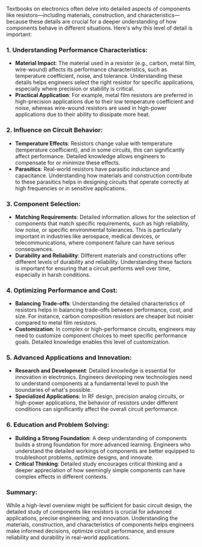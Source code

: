 Textbooks on electronics often delve into detailed aspects of components like resistors—including materials, construction, and characteristics—because these details are crucial for a deeper understanding of how components behave in different situations. Here's why this level of detail is important:

### 1. **Understanding Performance Characteristics**:
   - **Material Impact**: The material used in a resistor (e.g., carbon, metal film, wire-wound) affects its performance characteristics, such as temperature coefficient, noise, and tolerance. Understanding these details helps engineers select the right resistor for specific applications, especially where precision or stability is critical.
   - **Practical Application**: For example, metal film resistors are preferred in high-precision applications due to their low temperature coefficient and noise, whereas wire-wound resistors are used in high-power applications due to their ability to dissipate more heat.

### 2. **Influence on Circuit Behavior**:
   - **Temperature Effects**: Resistors change value with temperature (temperature coefficient), and in some circuits, this can significantly affect performance. Detailed knowledge allows engineers to compensate for or minimize these effects.
   - **Parasitics**: Real-world resistors have parasitic inductance and capacitance. Understanding how materials and construction contribute to these parasitics helps in designing circuits that operate correctly at high frequencies or in sensitive applications.

### 3. **Component Selection**:
   - **Matching Requirements**: Detailed information allows for the selection of components that match specific requirements, such as high reliability, low noise, or specific environmental tolerances. This is particularly important in industries like aerospace, medical devices, or telecommunications, where component failure can have serious consequences.
   - **Durability and Reliability**: Different materials and constructions offer different levels of durability and reliability. Understanding these factors is important for ensuring that a circuit performs well over time, especially in harsh conditions.

### 4. **Optimizing Performance and Cost**:
   - **Balancing Trade-offs**: Understanding the detailed characteristics of resistors helps in balancing trade-offs between performance, cost, and size. For instance, carbon composition resistors are cheaper but noisier compared to metal film resistors.
   - **Customization**: In complex or high-performance circuits, engineers may need to customize component choices to meet specific performance goals. Detailed knowledge enables this level of customization.

### 5. **Advanced Applications and Innovation**:
   - **Research and Development**: Detailed knowledge is essential for innovation in electronics. Engineers developing new technologies need to understand components at a fundamental level to push the boundaries of what's possible.
   - **Specialized Applications**: In RF design, precision analog circuits, or high-power applications, the behavior of resistors under different conditions can significantly affect the overall circuit performance.

### 6. **Education and Problem Solving**:
   - **Building a Strong Foundation**: A deep understanding of components builds a strong foundation for more advanced learning. Engineers who understand the detailed workings of components are better equipped to troubleshoot problems, optimize designs, and innovate.
   - **Critical Thinking**: Detailed study encourages critical thinking and a deeper appreciation of how seemingly simple components can have complex effects in different contexts.

### Summary:
While a high-level overview might be sufficient for basic circuit design, the detailed study of components like resistors is crucial for advanced applications, precise engineering, and innovation. Understanding the materials, construction, and characteristics of components helps engineers make informed decisions, optimize circuit performance, and ensure reliability and durability in real-world applications.
